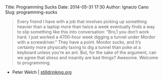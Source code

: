 Title: Programming Sucks
Date: 2014-05-31 17:30
Author: Ignacio Cano
Slug: programming-sucks

> Every friend I have with a job that involves picking up something
> heavier than a laptop more than twice a week eventually finds a way to
> slip something like this into conversation: ”Bro,1 you don’t work
> hard. I just worked a 4700-hour week digging a tunnel under Mordor
> with a screwdriver.” They have a point. Mordor sucks, and it’s
> certainly more physically taxing to dig a tunnel than poke at a
> keyboard unless you’re an ant. But, for the sake of the argument, can
> we agree that stress and insanity are bad things? Awesome. Welcome to
> programming.

- Peter Welch | [stilldrinking.org][]

  [stilldrinking.org]: http://stilldrinking.org/programming-sucks
    "Programming Sucks"
